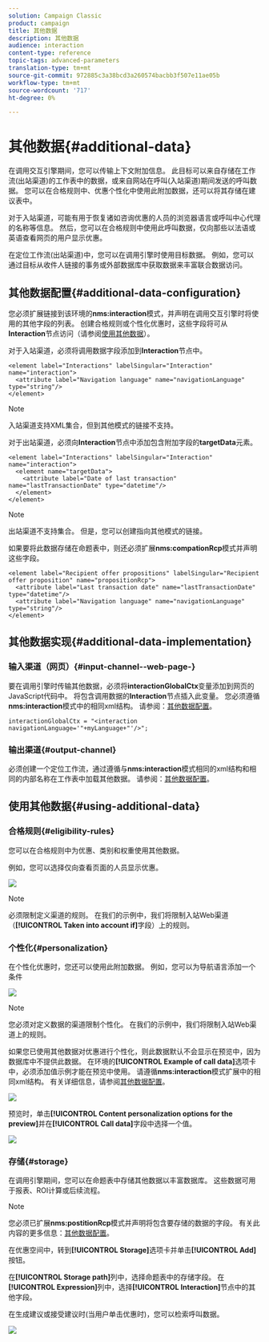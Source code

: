 ```yaml
---
solution: Campaign Classic
product: campaign
title: 其他数据
description: 其他数据
audience: interaction
content-type: reference
topic-tags: advanced-parameters
translation-type: tm+mt
source-git-commit: 972885c3a38bcd3a260574bacbb3f507e11ae05b
workflow-type: tm+mt
source-wordcount: '717'
ht-degree: 0%

---
```



# 其他数据{#additional-data}

在调用交互引擎期间，您可以传输上下文附加信息。 此目标可以来自存储在工作流(出站渠道)的工作表中的数据，或来自网站在呼叫(入站渠道)期间发送的呼叫数据。 您可以在合格规则中、优惠个性化中使用此附加数据，还可以将其存储在建议表中。

对于入站渠道，可能有用于恢复诸如咨询优惠的人员的浏览器语言或呼叫中心代理的名称等信息。 然后，您可以在合格规则中使用此呼叫数据，仅向那些以法语或英语查看网页的用户显示优惠。

在定位工作流(出站渠道)中，您可以在调用引擎时使用目标数据。 例如，您可以通过目标从收件人链接的事务或外部数据库中获取数据来丰富联合数据访问。

## 其他数据配置{#additional-data-configuration}

您必须扩展链接到该环境的&#x200B;**nms:interaction**&#x200B;模式，并声明在调用交互引擎时将使用的其他字段的列表。 创建合格规则或个性化优惠时，这些字段将可从&#x200B;**Interaction**&#x200B;节点访问（请参阅[使用其他数据](#using-additional-data)）。

对于入站渠道，必须将调用数据字段添加到&#x200B;**Interaction**&#x200B;节点中。

```
<element label="Interactions" labelSingular="Interaction" name="interaction">
  <attribute label="Navigation language" name="navigationLanguage" type="string"/>
</element>
```

>[!NOTE]
>
>入站渠道支持XML集合，但到其他模式的链接不支持。

对于出站渠道，必须向&#x200B;**Interaction**&#x200B;节点中添加包含附加字段的&#x200B;**targetData**&#x200B;元素。

```
<element label="Interactions" labelSingular="Interaction" name="interaction">
  <element name="targetData">
    <attribute label="Date of last transaction" name="lastTransactionDate" type="datetime"/>
  </element>
</element>
```

>[!NOTE]
>
>出站渠道不支持集合。 但是，您可以创建指向其他模式的链接。

如果要将此数据存储在命题表中，则还必须扩展&#x200B;**nms:compationRcp**&#x200B;模式并声明这些字段。

```
<element label="Recipient offer propositions" labelSingular="Recipient offer proposition" name="propositionRcp">
  <attribute label="Last transaction date" name="lastTransactionDate" type="datetime"/>
  <attribute label="Navigation language" name="navigationLanguage" type="string"/>
</element>
```

## 其他数据实现{#additional-data-implementation}

### 输入渠道（网页）{#input-channel--web-page-}

要在调用引擎时传输其他数据，必须将&#x200B;**interactionGlobalCtx**&#x200B;变量添加到网页的JavaScript代码中。 将包含调用数据的&#x200B;**Interaction**&#x200B;节点插入此变量。 您必须遵循&#x200B;**nms:interaction**&#x200B;模式中的相同xml结构。 请参阅：[其他数据配置](#additional-data-configuration)。

```
interactionGlobalCtx = "<interaction navigationLanguage='"+myLanguage+"'/>";
```

### 输出渠道{#output-channel}

必须创建一个定位工作流，通过遵循与&#x200B;**nms:interaction**&#x200B;模式相同的xml结构和相同的内部名称在工作表中加载其他数据。 请参阅：[其他数据配置](#additional-data-configuration)。

## 使用其他数据{#using-additional-data}

### 合格规则{#eligibility-rules}

您可以在合格规则中为优惠、类别和权重使用其他数据。

例如，您可以选择仅向查看页面的人员显示优惠。

![](assets/ita_calldata_query.png)

>[!NOTE]
>
>必须限制定义渠道的规则。 在我们的示例中，我们将限制入站Web渠道（**[!UICONTROL Taken into account if]**&#x200B;字段）上的规则。

### 个性化{#personalization}

在个性化优惠时，您还可以使用此附加数据。 例如，您可以为导航语言添加一个条件

![](assets/ita_calldata_perso.png)

>[!NOTE]
>
>您必须对定义数据的渠道限制个性化。 在我们的示例中，我们将限制入站Web渠道上的规则。

如果您已使用其他数据对优惠进行个性化，则此数据默认不会显示在预览中，因为数据库中不提供此数据。 在环境的&#x200B;**[!UICONTROL Example of call data]**&#x200B;选项卡中，必须添加值示例才能在预览中使用。 请遵循&#x200B;**nms:interaction**&#x200B;模式扩展中的相同xml结构。 有关详细信息，请参阅[其他数据配置](#additional-data-configuration)。

![](assets/ita_calldata_preview.png)

预览时，单击&#x200B;**[!UICONTROL Content personalization options for the preview]**&#x200B;并在&#x200B;**[!UICONTROL Call data]**&#x200B;字段中选择一个值。

![](assets/ita_calldata_preview2.png)

### 存储{#storage}

在调用引擎期间，您可以在命题表中存储其他数据以丰富数据库。 这些数据可用于报表、ROI计算或后续流程。

>[!NOTE]
>
>您必须已扩展&#x200B;**nms:postitionRcp**&#x200B;模式并声明将包含要存储的数据的字段。 有关此内容的更多信息：[其他数据配置](#additional-data-configuration)。

在优惠空间中，转到&#x200B;**[!UICONTROL Storage]**&#x200B;选项卡并单击&#x200B;**[!UICONTROL Add]**&#x200B;按钮。

在&#x200B;**[!UICONTROL Storage path]**&#x200B;列中，选择命题表中的存储字段。 在&#x200B;**[!UICONTROL Expression]**&#x200B;列中，选择&#x200B;**[!UICONTROL Interaction]**&#x200B;节点中的其他字段。

在生成建议或接受建议时(当用户单击优惠时)，您可以检索呼叫数据。

![](assets/ita_calldata_storage.png)

